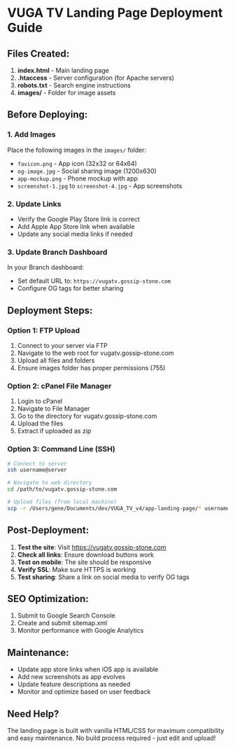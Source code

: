 # VUGA TV Landing Page Deployment Guide

## Files Created:

1. **index.html** - Main landing page
2. **.htaccess** - Server configuration (for Apache servers)
3. **robots.txt** - Search engine instructions
4. **images/** - Folder for image assets

## Before Deploying:

### 1. Add Images
Place the following images in the `images/` folder:
- `favicon.png` - App icon (32x32 or 64x64)
- `og-image.jpg` - Social sharing image (1200x630)
- `app-mockup.png` - Phone mockup with app
- `screenshot-1.jpg` to `screenshot-4.jpg` - App screenshots

### 2. Update Links
- Verify the Google Play Store link is correct
- Add Apple App Store link when available
- Update any social media links if needed

### 3. Update Branch Dashboard
In your Branch dashboard:
- Set default URL to: `https://vugatv.gossip-stone.com`
- Configure OG tags for better sharing

## Deployment Steps:

### Option 1: FTP Upload
1. Connect to your server via FTP
2. Navigate to the web root for vugatv.gossip-stone.com
3. Upload all files and folders
4. Ensure images folder has proper permissions (755)

### Option 2: cPanel File Manager
1. Login to cPanel
2. Navigate to File Manager
3. Go to the directory for vugatv.gossip-stone.com
4. Upload the files
5. Extract if uploaded as zip

### Option 3: Command Line (SSH)
```bash
# Connect to server
ssh username@server

# Navigate to web directory
cd /path/to/vugatv.gossip-stone.com

# Upload files (from local machine)
scp -r /Users/gene/Documents/dev/VUGA_TV_v4/app-landing-page/* username@server:/path/to/vugatv.gossip-stone.com/
```

## Post-Deployment:

1. **Test the site**: Visit https://vugatv.gossip-stone.com
2. **Check all links**: Ensure download buttons work
3. **Test on mobile**: The site should be responsive
4. **Verify SSL**: Make sure HTTPS is working
5. **Test sharing**: Share a link on social media to verify OG tags

## SEO Optimization:

1. Submit to Google Search Console
2. Create and submit sitemap.xml
3. Monitor performance with Google Analytics

## Maintenance:

- Update app store links when iOS app is available
- Add new screenshots as app evolves
- Update feature descriptions as needed
- Monitor and optimize based on user feedback

## Need Help?

The landing page is built with vanilla HTML/CSS for maximum compatibility and easy maintenance. No build process required - just edit and upload!